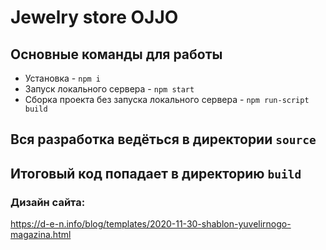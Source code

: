 # Jewelry store OJJO

## Основные команды для работы
* Установка - `npm i`
* Запуск локального сервера - `npm start`
* Сборка проекта без запуска локального сервера - `npm run-script build`

## Вся разработка ведёться в директории `source`
## Итоговый код попадает в директорию `build`

### Дизайн сайта:
https://d-e-n.info/blog/templates/2020-11-30-shablon-yuvelirnogo-magazina.html
